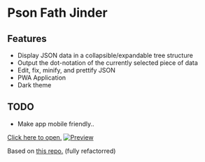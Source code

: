 # Pson Fath Jinder

## Features
- Display JSON data in a collapsible/expandable tree structure
- Output the dot-notation of the currently selected piece of data
- Edit, fix, minify, and prettify JSON
- PWA Application
- Dark theme

## TODO
 - Make app mobile friendly..

[Click here to open.](https://thearmagan.github.io/pson-fath-jinder)
[![Preview](https://i.imgur.com/HN7LYct.png)](https://thearmagan.github.io/pson-fath-jinder)

Based on [this repo.](https://github.com/joebeachjoebeach/json-path-finder) (fully refactorred)
